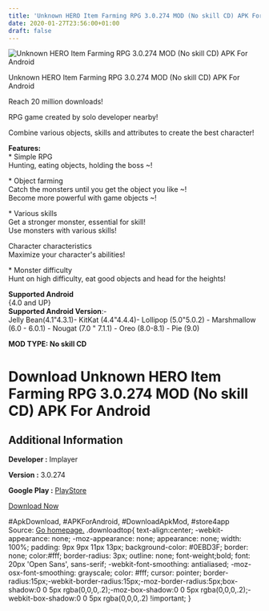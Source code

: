 ```yaml
---
title: 'Unknown HERO Item Farming RPG 3.0.274 MOD (No skill CD) APK For Android'
date: 2020-01-27T23:56:00+01:00
draft: false
---
```


![Unknown HERO Item Farming RPG 3.0.274 MOD (No skill CD) APK For Android](https://i2.wp.com/apkhome.net/wp-content/uploads/2020/01/Unknown-HERO-Item-Farming-RPG.-3.0.274-MOD-No-skill-CD.png "Unknown HERO Item Farming RPG 3.0.274 MOD (No skill CD) APK For Android")

  

Unknown HERO Item Farming RPG 3.0.274 MOD (No skill CD) APK For Android

Reach 20 million downloads!

RPG game created by solo developer nearby!

Combine various objects, skills and attributes to create the best character!

**Features:**  
\* Simple RPG  
Hunting, eating objects, holding the boss ~!

\* Object farming  
Catch the monsters until you get the object you like ~!  
Become more powerful with game objects ~!

\* Various skills  
Get a stronger monster, essential for skill!  
Use monsters with various skills!

Character characteristics  
Maximize your character's abilities!

\* Monster difficulty  
Hunt on high difficulty, eat good objects and head for the heights!

**Supported Android**  
{4.0 and UP}  
**Supported Android Version**:-  
Jelly Bean(4.1"4.3.1)- KitKat (4.4"4.4.4)- Lollipop (5.0"5.0.2) - Marshmallow (6.0 - 6.0.1) - Nougat (7.0 " 7.1.1) - Oreo (8.0-8.1) - Pie (9.0)

**MOD TYPE: No skill CD**

Download Unknown HERO Item Farming RPG 3.0.274 MOD (No skill CD) APK For Android
================================================================================

Additional Information
----------------------

**Developer :** Implayer

**Version :** 3.0.274

**Google Play :** [PlayStore](https://play.google.com/store/apps/details?id=com.a985sw.unknownhero)

  

[Download Now](https://store4app.co/post/unknown-hero-item-farming-rpg-3-0-274-mod-no-skill-cd-apk-for-android_1580144909)

  
#ApkDownload, #APKForAndroid, #DownloadApkMod, #store4app  
Source: [Go homepage.](https://store4app.co/post/unknown-hero-item-farming-rpg-3-0-274-mod-no-skill-cd-apk-for-android_1580144909) .downloadtop{ text-align:center; -webkit-appearance: none; -moz-appearance: none; appearance: none; width: 100%; padding: 9px 9px 11px 13px; background-color: #0EBD3F; border: none; color:#fff; border-radius: 3px; outline: none; font-weight;bold; font: 20px 'Open Sans', sans-serif; -webkit-font-smoothing: antialiased; -moz-osx-font-smoothing: grayscale; color: #fff; cursor: pointer; border-radius:15px;-webkit-border-radius:15px;-moz-border-radius:5px;box-shadow:0 0 5px rgba(0,0,0,.2);-moz-box-shadow:0 0 5px rgba(0,0,0,.2);-webkit-box-shadow:0 0 5px rgba(0,0,0,.2) !important; }